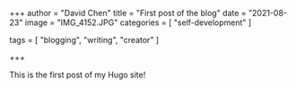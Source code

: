 +++
author = "David Chen"
title = "First post of the blog"
date = "2021-08-23"
image = "IMG_4152.JPG"
categories = [
    "self-development"
]

tags = [
    "blogging",
    "writing",
    "creator"
]

+++

This is the first post of my Hugo site!
